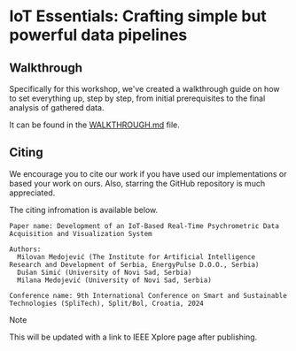 # IoT Essentials: Crafting simple but powerful data pipelines

## Walkthrough

Specifically for this workshop, we've created a walkthrough guide on how to set everything up, step
by step, from initial prerequisites to the final analysis of gathered data.

It can be found in the [WALKTHROUGH.md](./WALKTHROUGH.md) file.

## Citing

We encourage you to cite our work if you have used our implementations or based
your work on ours. Also, starring the GitHub repository is much appreciated.

The citing infromation is available below.

```
Paper name: Development of an IoT-Based Real-Time Psychrometric Data Acquisition and Visualization System

Authors:
  Milovan Medojević (The Institute for Artificial Intelligence Research and Development of Serbia, EnergyPulse D.O.O., Serbia)
  Dušan Simić (University of Novi Sad, Serbia)
  Milana Medojević (University of Novi Sad, Serbia)

Conference name: 9th International Conference on Smart and Sustainable Technologies (SpliTech), Split/Bol, Croatia, 2024
```

> [!NOTE]
> This will be updated with a link to IEEE Xplore page after publishing.
